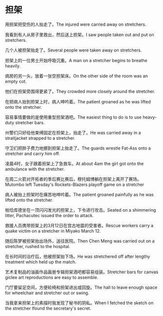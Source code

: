 # 担架

<p><span class="chinese">用担架把受伤的人抬走了。</span><span class="english">The injured were carried away on stretchers.</span></p>

<p><span class="chinese">我看到有人从房子里救出，然后送上担架。</span><span class="english">I saw people taken out and put on stretchers.</span></p>

<p><span class="chinese">几个人被担架抬走了。</span><span class="english">Several people were taken away on stretchers.</span></p>

<p><span class="chinese">担架上的一位男士开始呼吸沉重。</span><span class="english">A man on a stretcher begins to breathe heavily.</span></p>

<p><span class="chinese">病房的另一头，放着一张空担架床。</span><span class="english">On the other side of the room was an empty cot.</span></p>

<p><span class="chinese">他们在担架旁围得更紧了。</span><span class="english">They crowded more closely around the stretcher.</span></p>

<p><span class="chinese">在把病人抬到担架上时，病人呻吟着。</span><span class="english">The patient groaned as he was lifted onto the stretcher.</span></p>

<p><span class="chinese">容易事情要做的是使用重型担架酒吧。</span><span class="english">The easiest thing to do is to use heavy-duty stretcher bars.</span></p>

<p><span class="chinese">州警们只好给他束缚固定在担架上，抬走了。</span><span class="english">He was carried away in a straitjacket strapped to a stretcher.</span></p>

<p><span class="chinese">守卫们把胖子费力地挪到担架上抬走了。</span><span class="english">The guards wrestle Fat-Ass onto a stretcher and carry him off.</span></p>

<p><span class="chinese">凌晨4时，女子跟着担架上了急救车。</span><span class="english">At about 4am the girl got onto the ambulance with the stretcher.</span></p>

<p><span class="chinese">在周二火箭对开拓者的季后赛比赛后，穆托姆博躺在担架上离开了赛场。</span><span class="english">Mutombo left Tuesday's Rockets-Blazers playoff game on a stretcher</span></p>

<p><span class="chinese">病人被抬上担架时在痛苦地呻吟着。</span><span class="english">The patient groaned painfully as he was lifted onto the stretcher.</span></p>

<p><span class="chinese">帕恰库德坐在一顶闪闪发光的担架上，下令进行攻击。</span><span class="english">Seated on a shimmering litter, Pachacutec issued the order to attack.</span></p>

<p><span class="chinese">救援人员携带担架上的3月12日在宫古地震的受害者。</span><span class="english">Rescue workers carry a quake victim on a stretcher in Miyako March 12.</span></p>

<p><span class="chinese">随后陈梦被担架抬出场外，送往医院。</span><span class="english">Then Chen Meng was carried out on a stretcher, rushed to the hospital.</span></p>

<p><span class="chinese">在长时间的治疗后，他被担架抬下场。</span><span class="english">He was stretchered off after lengthy treatment which held up the match.</span></p>

<p><span class="chinese">艺术复制品的油画作品画册专辑担架酒吧都容易组装。</span><span class="english">Stretcher bars for canvas giclee art reproductions are easy to assemble.</span></p>

<p><span class="chinese">门厅要留足空间，方便轮椅和担架进出或回旋。</span><span class="english">The hall to leave enough space for wheelchair and stretcher out or swing.</span></p>

<p><span class="chinese">当我拿来担架上的素描时我发现了秘书的阴私。</span><span class="english">When I fetched the sketch on the stretcher Ifound the secretary's secret.</span></p>

